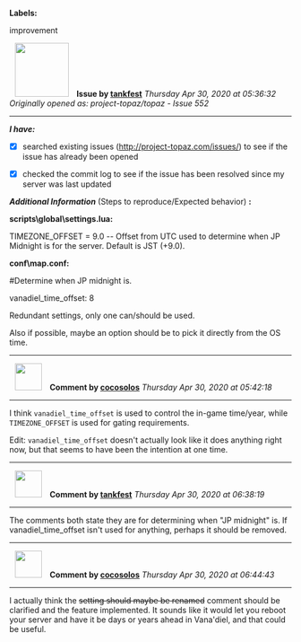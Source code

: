 **Labels:**

improvement



<a href="https://github.com/tankfest"><img src="https://avatars1.githubusercontent.com/u/37684138?v=4" width="96" height="96" hspace="10"></img></a> **Issue by [tankfest](https://github.com/tankfest)**
_Thursday Apr 30, 2020 at 05:36:32_
_Originally opened as: project-topaz/topaz - Issue 552_

----

<!-- place 'x' mark between square [] brackets to checkmark box -->
**_I have:_**

- [x] searched existing issues (http://project-topaz.com/issues/) to see if the issue has already been opened
- [x] checked the commit log to see if the issue has been resolved since my server was last updated

**_Additional Information_** (Steps to reproduce/Expected behavior) **:** 

**scripts\global\settings.lua:**
TIMEZONE_OFFSET = 9.0 -- Offset from UTC used to determine when JP Midnight is for the server.  Default is JST (+9.0).

**conf\map.conf:**
#Determine when JP midnight is.
vanadiel_time_offset: 8


Redundant settings, only one can/should be used.

Also if possible, maybe an option should be to pick it directly from the OS time.


----
<a href="https://github.com/cocosolos"><img src="https://avatars2.githubusercontent.com/u/2593549?v=4" width="48" height="48" hspace="10"></img></a> **Comment by [cocosolos](https://github.com/cocosolos)**
_Thursday Apr 30, 2020 at 05:42:18_

----

I think `vanadiel_time_offset` is used to control the in-game time/year, while `TIMEZONE_OFFSET` is used for gating requirements.

Edit: `vanadiel_time_offset` doesn't actually look like it does anything right now, but that seems to have been the intention at one time.


----
<a href="https://github.com/tankfest"><img src="https://avatars1.githubusercontent.com/u/37684138?v=4" width="48" height="48" hspace="10"></img></a> **Comment by [tankfest](https://github.com/tankfest)**
_Thursday Apr 30, 2020 at 06:38:19_

----

The comments both state they are for determining when "JP midnight" is.  If vanadiel_time_offset isn't used for anything, perhaps it should be removed.


----
<a href="https://github.com/cocosolos"><img src="https://avatars2.githubusercontent.com/u/2593549?v=4" width="48" height="48" hspace="10"></img></a> **Comment by [cocosolos](https://github.com/cocosolos)**
_Thursday Apr 30, 2020 at 06:44:43_

----

I actually think the ~~setting should maybe be renamed~~ comment should be clarified and the feature implemented. It sounds like it would let you reboot your server and have it be days or years ahead in Vana'diel, and that could be useful.
